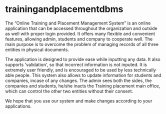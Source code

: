 # trainingandplacementdbms
The “Online Training and Placement Management System” is an online application that can be accessed throughout the organization and outside as well with proper login provided. It offers many flexible and convenient features, allowing admin, students and company to cooperate well. The main purpose is to overcome the problem of managing records of all three entities in physical documents.

The application is designed to provide ease while inputting any data. It also supports 'validation', so that incorrect information is not inputed. It is extremely user friendly, and is encouraged to be used by less technically able people. This system also allows to update information for students and companies, incase of any changes. The admin sees both the sides, the companies and students, he/she inacts the Training placement main office, which can control the other two entities without their consent.

We hope that you use our system and make changes according to your applications.
